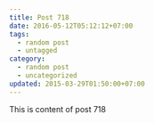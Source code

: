 ```yaml
---
title: Post 718
date: 2016-05-12T05:12:12+07:00
tags:
  - random post
  - untagged
category:
  - random post
  - uncategorized
updated: 2015-03-29T01:50:00+07:00
---
```

This is content of post 718